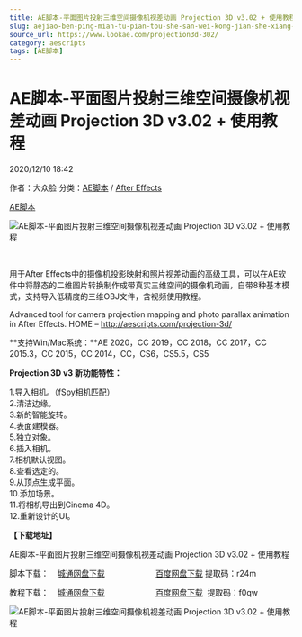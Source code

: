 ```yaml
---
title: AE脚本-平面图片投射三维空间摄像机视差动画 Projection 3D v3.02 + 使用教程
slug: aejiao-ben-ping-mian-tu-pian-tou-she-san-wei-kong-jian-she-xiang-ji-shi-chai-dong-hua-projection-3d-v3-02-shi-yong-jiao-cheng
source_url: https://www.lookae.com/projection3d-302/
category: aescripts
tags: [AE脚本]
---
```

# AE脚本-平面图片投射三维空间摄像机视差动画 Projection 3D v3.02 + 使用教程

2020/12/10 18:42

作者：大众脸
分类：[AE脚本](https://www.lookae.com/after-effects/aescripts/) / [After Effects](https://www.lookae.com/after-effects/)

[AE脚本](https://www.lookae.com/tag/ae%e8%84%9a%e6%9c%ac/)

![AE脚本-平面图片投射三维空间摄像机视差动画 Projection 3D v3.02 + 使用教程](https://www.lookae.com/wp-content/uploads/2020/12/Projection-3D-.jpg "AE脚本-平面图片投射三维空间摄像机视差动画 Projection 3D v3.02 + 使用教程-LookAE.com")

[﻿﻿﻿](https://cloud.video.taobao.com//play/u/705956171/p/1/e/6/t/1/291045219408.mp4)

用于After Effects中的摄像机投影映射和照片视差动画的高级工具，可以在AE软件中将静态的二维图片转换制作成带真实三维空间的摄像机动画，自带8种基本模式，支持导入低精度的三维OBJ文件，含视频使用教程。

Advanced tool for camera projection mapping and photo parallax animation in After Effects. HOME – http://aescripts.com/projection-3d/

**支持Win/Mac系统：**AE 2020，CC 2019，CC 2018，CC 2017，CC 2015.3，CC 2015，CC 2014，CC，CS6，CS5.5，CS5

**Projection 3D v3 新功能特性：**

1.导入相机。（fSpy相机匹配）  
2.清洁边缘。  
3.新的智能旋转。  
4.表面建模器。  
5.独立对象。  
6.插入相机。  
7.相机默认视图。  
8.查看选定的。  
9.从顶点生成平面。  
10.添加场景。  
11.将相机导出到Cinema 4D。  
12.重新设计的UI。

**【下载地址】**

AE脚本-平面图片投射三维空间摄像机视差动画 Projection 3D v3.02 + 使用教程

脚本下载：    [城通网盘下载](https://089u.com/file/680462-475194270)                       [百度网盘下载](https://pan.baidu.com/s/1RWCyiET-oyfquVb-MsUEyQ) 提取码：r24m

教程下载：    [城通网盘下载](https://089u.com/file/680462-475195133)                       [百度网盘下载](https://pan.baidu.com/s/17NAYd-Es5X2qeaeEsQ8iPw)  提取码：f0qw

![AE脚本-平面图片投射三维空间摄像机视差动画 Projection 3D v3.02 + 使用教程](https://img.alicdn.com/imgextra/i4/705956171/O1CN016U0O4h1vSMlPtkE5w_!!705956171.jpg "AE脚本-平面图片投射三维空间摄像机视差动画 Projection 3D v3.02 + 使用教程-LookAE.com")
